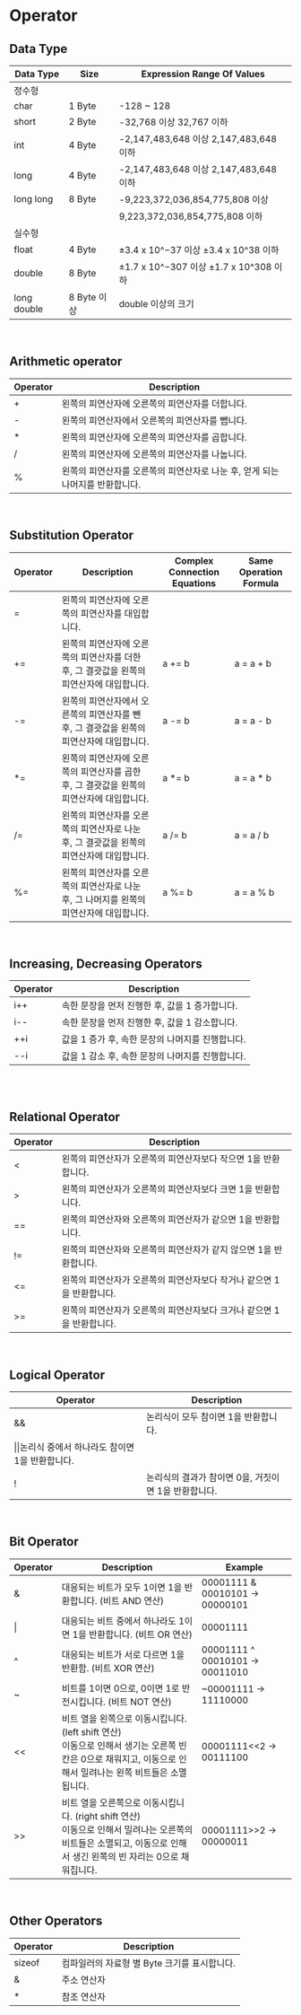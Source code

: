 # Operator

## Data Type
|Data Type|Size|Expression Range Of Values|
|---|---|---|
|정수형|
|char| 1 Byte|-128 ~ 128|
|short|2 Byte|-32,768 이상 32,767 이하|
|int|4 Byte|-2,147,483,648 이상 2,147,483,648 이하|
|long|4 Byte| -2,147,483,648 이상 2,147,483,648 이하|
|long long|8 Byte|-9,223,372,036,854,775,808 이상|
||| 9,223,372,036,854,775,808 이하|
|실수형||
|float|4 Byte|±3.4 x 10^−37 이상 ±3.4 x 10^38 이하|
|double|8 Byte|±1.7 x 10^−307 이상 ±1.7 x 10^308 이하|
|long double| 8 Byte 이상|double 이상의 크기|

<br>

## Arithmetic operator
|Operator|Description|
|---|---|
|+|왼쪽의 피연산자에 오른쪽의 피연산자를 더합니다.|
|-|왼쪽의 피연산자에서 오른쪽의 피연산자를 뺍니다.|
|*|왼쪽의 피연산자에 오른쪽의 피연산자를 곱합니다.|
|/|왼쪽의 피연산자에 오른쪽의 피연산자를 나눕니다.|
|%|왼쪽의 피연산자를 오른쪽의 피연산자로 나눈 후, 얻게 되는 나머지를 반환합니다.|

<br>

## Substitution Operator
|Operator|Description|Complex Connection Equations|Same Operation Formula|
|---|---|---|---|
|=|왼쪽의 피연산자에 오른쪽의 피연산자를 대입합니다.|
|+=|왼쪽의 피연산자에 오른쪽의 피연산자를 더한 후, 그 결괏값을 왼쪽의 피연산자에 대입합니다.|a += b|a = a + b|
|-=|왼쪽의 피연산자에서 오른쪽의 피연산자를 뺀 후, 그 결괏값을 왼쪽의 피연산자에 대입합니다.|a -= b|a = a - b|
|*=|왼쪽의 피연산자에 오른쪽의 피연산자를 곱한 후, 그 결괏값을 왼쪽의 피연산자에 대입합니다.|a *= b|a = a * b|
|/=|왼쪽의 피연산자를 오른쪽의 피연산자로 나눈 후, 그 결괏값을 왼쪽의 피연산자에 대입합니다.|a /= b|a = a / b|
|%=|왼쪽의 피연산자를 오른쪽의 피연산자로 나눈 후, 그 나머지를 왼쪽의 피연산자에 대입합니다.|a %= b|a = a % b|

<br>

## Increasing, Decreasing Operators
|Operator|Description|
|---|---|
|i++|속한 문장을 먼저 진행한 후, 값을 1 증가합니다.|
|i--|속한 문장을 먼저 진행한 후, 값을 1 감소합니다.|
|++i|값을 1 증가 후, 속한 문장의 나머지를 진행합니다.|
|--i|값을 1 감소 후, 속한 문장의 나머지를 진행합니다.|

<br>

<br>

## Relational Operator
|Operator|Description|
|---|---|
|<|왼쪽의 피연산자가 오른쪽의 피연산자보다 작으면 1을 반환합니다.|
|>|왼쪽의 피연산자가 오른쪽의 피연산자보다 크면 1을 반환합니다.|
|==|왼쪽의 피연산자와 오른쪽의 피연산자가 같으면 1을 반환합니다.|
|!=|왼쪽의 피연산자와 오른쪽의 피연산자가 같지 않으면 1을 반환합니다.|
|<=|왼쪽의 피연산자가 오른쪽의 피연산자보다 작거나 같으면 1을 반환합니다.|
|>=|왼쪽의 피연산자가 오른쪽의 피연산자보다 크거나 같으면 1을 반환합니다.|

<br>

## Logical Operator
|Operator|Description|
|---|---|
|&&|논리식이 모두 참이면 1을 반환합니다.|
|\|\|논리식 중에서 하나라도 참이면 1을 반환합니다.|
|!|논리식의 결과가 참이면 0을, 거짓이면 1을 반환합니다.|

<br>

## Bit Operator
|Operator|Description|Example|
|---|---|---|
|&|대응되는 비트가 모두 1이면 1을 반환합니다. (비트 AND 연산)|00001111 & 00010101 -> 00000101|
|\| |대응되는 비트 중에서 하나라도 1이면 1을 반환합니다. (비트 OR 연산)|00001111 | 00010101 -> 00011111
|^|대응되는 비트가 서로 다르면 1을 반환함. (비트 XOR 연산)|00001111 ^ 00010101 -> 00011010|
|~|비트를 1이면 0으로, 0이면 1로 반전시킵니다. (비트 NOT 연산)|~00001111 -> 11110000
|<<|비트 열을 왼쪽으로 이동시킵니다. (left shift 연산) <br> 이동으로 인해서 생기는 오른쪽 빈칸은 0으로 채워지고, 이동으로 인해서 밀려나는 왼쪽 비트들은 소멸됩니다.|00001111<<2 -> 00111100|
|>>|비트 열을 오른쪽으로 이동시킵니다. (right shift 연산) <br> 이동으로 인해서 밀려나는 오른쪽의 비트들은 소멸되고, 이동으로 인해서 생긴 왼쪽의 빈 자리는 0으로 채워집니다.|00001111>>2 -> 00000011|

<br>

## Other Operators
|Operator|Description|
|---|---|
|sizeof|컴파일러의 자료형 별 Byte 크기를 표시합니다.|
|&|주소 연산자|
|*|참조 연산자|